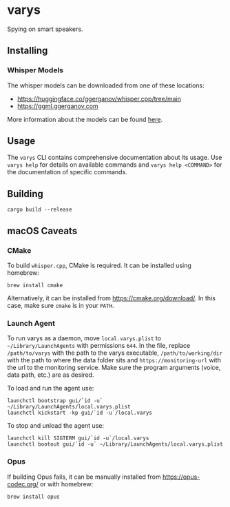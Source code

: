 # varys
Spying on smart speakers.

## Installing
### Whisper Models
The whisper models can be downloaded from one of these locations:
- https://huggingface.co/ggerganov/whisper.cpp/tree/main
- https://ggml.ggerganov.com

More information about the models can be found [here](https://github.com/ggerganov/whisper.cpp/tree/master/models).

## Usage
The `varys` CLI contains comprehensive documentation about its usage. Use `varys help` for details on available commands and `varys help <COMMAND>` for the documentation of specific commands.

## Building
```shell
cargo build --release
```

## macOS Caveats
### CMake
To build `whisper.cpp`, CMake is required. It can be installed using homebrew:
```shell
brew install cmake
```
Alternatively, it can be installed from https://cmake.org/download/. In this case, make sure `cmake` is in your `PATH`.

### Launch Agent
To run varys as a daemon, move `local.varys.plist` to `~/Library/LaunchAgents` with permissions `644`.
In the file, replace `/path/to/varys` with the path to the varys executable, `/path/to/working/dir` with the path to where the data folder sits and `https://monitoring-url` with the url to the monitoring service.
Make sure the program arguments (voice, data path, etc.) are as desired.

To load and run the agent use:
```shell
launchctl bootstrap gui/`id -u` ~/Library/LaunchAgents/local.varys.plist
launchctl kickstart -kp gui/`id -u`/local.varys
```

To stop and unload the agent use:
```shell
launchctl kill SIGTERM gui/`id -u`/local.varys
launchctl bootout gui/`id -u` ~/Library/LaunchAgents/local.varys.plist
```

### Opus
If building Opus fails, it can be manually installed from https://opus-codec.org/ or with homebrew:
```shell
brew install opus
```
